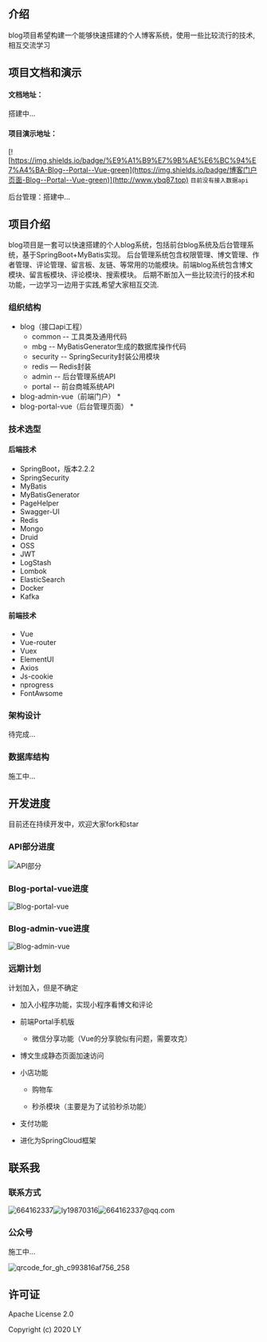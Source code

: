 ## 介绍

blog项目希望构建一个能够快速搭建的个人博客系统，使用一些比较流行的技术,相互交流学习


## 项目文档和演示

#### 文档地址：

搭建中...

#### 项目演示地址：

 [![https://img.shields.io/badge/%E9%A1%B9%E7%9B%AE%E6%BC%94%E7%A4%BA-Blog--Portal--Vue-green](https://img.shields.io/badge/博客门户页面-Blog--Portal--Vue-green)](http://www.ybq87.top) `目前没有接入数据api`

后台管理：搭建中...

## 项目介绍

blog项目是一套可以快速搭建的个人blog系统，包括前台blog系统及后台管理系统，基于SpringBoot+MyBatis实现。 后台管理系统包含权限管理、博文管理、作者管理、评论管理、留言板、友链、等常用的功能模块。前端blog系统包含博文模块、留言板模块、评论模块、搜索模块。
后期不断加入一些比较流行的技术和功能，一边学习一边用于实践,希望大家相互交流.



### 组织结构

*   blog（接口api工程）
    *   common -- 工具类及通用代码
    *   mbg -- MyBatisGenerator生成的数据库操作代码
    *   security -- SpringSecurity封装公用模块
    *   redis — Redis封装
    *   admin -- 后台管理系统API
    *   portal -- 前台商城系统API
*   blog-admin-vue（前端门户）
    *   
*   blog-portal-vue（后台管理页面）
    *   

### 技术选型

#### 后端技术
*   SpringBoot，版本2.2.2
*   SpringSecurity
*   MyBatis
*   MyBatisGenerator
*   PageHelper
*   Swagger-UI
*   Redis
*   Mongo
*   Druid
*   OSS
*   JWT
*   LogStash
*   Lombok
*   ElasticSearch
*   Docker
*   Kafka



#### 前端技术

*   Vue
*   Vue-router
*   Vuex
*   ElementUI
*   Axios
*   Js-cookie
*   nprogress
*   FontAwsome

### 架构设计

待完成...



### 数据库结构

施工中...

## 开发进度

目前还在持续开发中，欢迎大家fork和star

### API部分进度

![API部分](http://img.ybq87.top/upic/2020/0328/API部分.png)



### Blog-portal-vue进度

![Blog-portal-vue](http://img.ybq87.top/upic/2020/0328/Blog-portal-vue.png)
### Blog-admin-vue进度

![Blog-admin-vue](http://img.ybq87.top/upic/2020/0328/Blog-admin-vue.png)



### 远期计划

计划加入，但是不确定

*   加入小程序功能，实现小程序看博文和评论

*   前端Portal手机版

    *   微信分享功能（Vue的分享貌似有问题，需要攻克）

*   博文生成静态页面加速访问

*   小店功能

    *   购物车

    *   秒杀模块（主要是为了试验秒杀功能）

*   支付功能

*   进化为SpringCloud框架

## 联系我

### 联系方式

![664162337](https://badgen.net/badge/QQ/664162337/blue)![ly19870316](https://badgen.net/badge/微信/ly19870316/green)![664162337@qq.com](https://badgen.net/badge/Email/664162337@qq.com/orange)

### 公众号

施工中...

![qrcode_for_gh_c993816af756_258](http://img.ybq87.top/upic/2020/0328/qrcode_for_gh_c993816af756_258.jpg)

## 许可证

Apache License 2.0

Copyright (c) 2020 LY